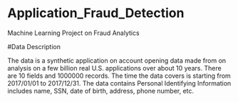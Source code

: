 # Application_Fraud_Detection
Machine Learning Project on Fraud Analytics

#Data Description

The data is a synthetic application on account opening data made from on analysis on a few billion real U.S. applications over about 10 years. There are 10 fields and 1000000 records. The time the data covers is starting from 2017/01/01 to 2017/12/31. The data contains Personal Identifying Information includes name, SSN, date of birth, address, phone number, etc.